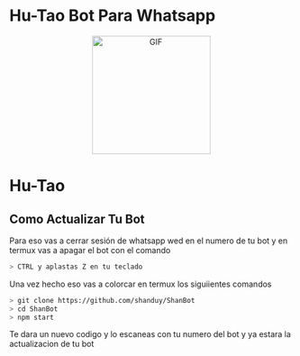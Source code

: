 # Hu-Tao Bot Para Whatsapp 

<p align="center">
<img src="https://pbs.twimg.com/profile_images/1365590220868100099/jfzIIQfY.jpg" alt="GIF" width="210" height="210"/>
</p>



# Hu-Tao 





## Como Actualizar Tu Bot
Para eso vas a cerrar sesión de whatsapp wed en el numero de tu bot y en termux vas a apagar el bot con el comando

```bash
> CTRL y aplastas Z en tu teclado
```

Una vez hecho eso vas a colorcar en termux los siguiientes comandos

```bash
> git clone https://github.com/shanduy/ShanBot
> cd ShanBot
> npm start
```

Te dara un nuevo codigo y lo escaneas con tu numero del bot y ya estara la actualizacion de tu bot








